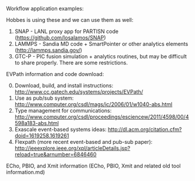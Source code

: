 Workflow application examples:

Hobbes is using these and we can use them as well:

1. SNAP - LANL proxy app for PARTISN code (https://github.com/losalamos/SNAP)
2. LAMMPS - Sandia MD code + SmartPointer or other analytics elements (http://lammps.sandia.gov/)
3. GTC-P - PIC fusion simulation + analytics routines, but may be difficult to share properly. There are some restrictions.

EVPath information and code download:

0. Download, build, and install instructions: http://www.cc.gatech.edu/systems/projects/EVPath/
1. Use as pub/sub system: http://www.computer.org/csdl/mags/ic/2006/01/w1040-abs.html
2. Type management for communications: http://www.computer.org/csdl/proceedings/esciencew/2011/4598/00/4598a183-abs.html
3. Exascale event-based systems ideas: http://dl.acm.org/citation.cfm?doid=1619258.1619261
4. Flexpath (more recent event-based and pub-sub paper): http://ieeexplore.ieee.org/xpl/articleDetails.jsp?reload=true&arnumber=6846460

ECho, PBIO, and Xmit information (ECho, PBIO, Xmit and related old tool information.md)
